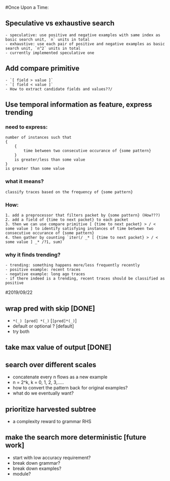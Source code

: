 #Once Upon a Time:

## Speculative vs exhaustive search
	- speculative: use positive and negative examples with same index as basic search unit, `n` units in total
	- exhaustive: use each pair of positive and negative examples as basic search unit, `n^2` units in total
	- currently implemented speculative one

## Add compare primitive
	- `[ field > value ]`
	- `[ field < value ]`
	- How to extract candidate fields and values??/


## Use temporal information as feature, express trending

### need to express:
	number of instances such that
	{ 
		{ 
			time between two consecutive occurance of {some pattern} 
		} 
		is greater/less than some value 
	} 
	is greater than some value

### what it means?
	classify traces based on the frequency of {some pattern} 

### How:
	1. add a preprocessor that filters packet by {some pattern} (How???)
	2. add a field of {time to next packet} to each packet
	3. then we can use compare primitive [ {time to next packet} > / < some value ] to identify satisfying instances of time between two consecutive occurance of {some pattern}
	4. then gather by counting `iter(/ _* [ {time to next packet} > / < some value ] _* /?1, sum)`

### why it finds trending?
	- trending: something happens more/less frequently recently
	- positive example: recent traces
	- negative example: long ago traces
	- if there indeed is a trending, recent traces should be classified as positive





#2019/09/22

## wrap pred with skip [DONE]
- `*(_) [pred] *(_)` [`[pred]*(_)`]
- default or optional ? [default]
- try both

## take max value of output [DONE]

## search over different scales
- concatenate every n flows as a new example
- n = 2^k, k = 0, 1, 2, 3,.....
- how to convert the pattern back for original examples?
- what do we eventually want?

## prioritize harvested subtree
- a complexity reward to grammar RHS

## make the search more deterministic [future work]
- start with low accuracy requirement?
- break down grammar?
- break down examples?
- module?

